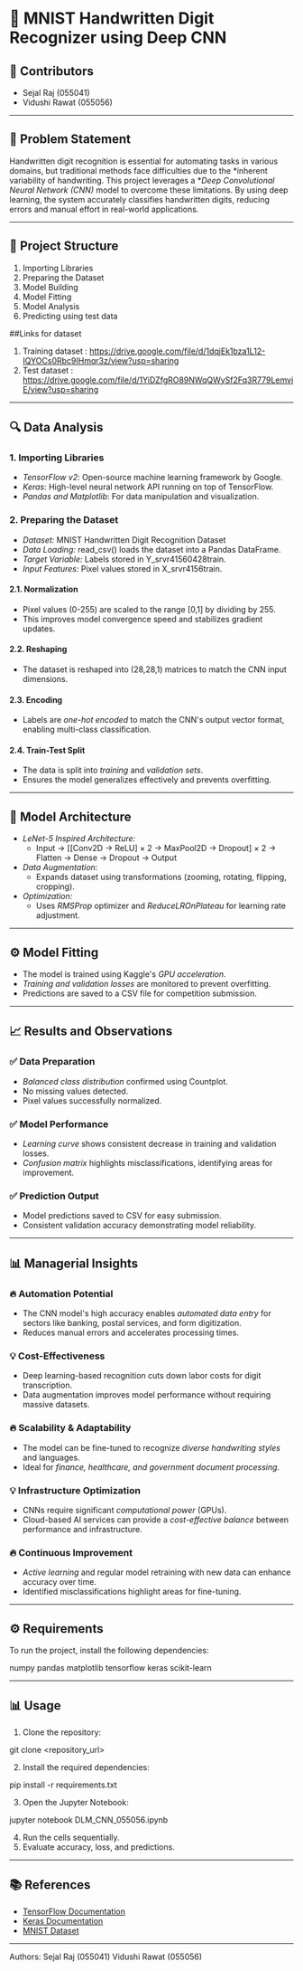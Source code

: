 # 🧠 MNIST Handwritten Digit Recognizer using Deep CNN

## 👥 Contributors
- Sejal Raj (055041)
- Vidushi Rawat (055056)

---

## 📌 Problem Statement
Handwritten digit recognition is essential for automating tasks in various domains, but traditional methods face difficulties due to the *inherent variability of handwriting. This project leverages a **Deep Convolutional Neural Network (CNN)* model to overcome these limitations. By using deep learning, the system accurately classifies handwritten digits, reducing errors and manual effort in real-world applications.

---

## 📁 Project Structure
1. Importing Libraries
2. Preparing the Dataset
3. Model Building
4. Model Fitting
5. Model Analysis
6. Predicting using test data

##Links for dataset
1. Training dataset : https://drive.google.com/file/d/1dqjEk1bza1L12-IQYOCs0Rbc9IHmqr3z/view?usp=sharing
2. Test dataset : https://drive.google.com/file/d/1YiDZfgRO89NWqQWySf2Fq3R779LemviE/view?usp=sharing

---

## 🔍 Data Analysis
### 1. Importing Libraries
- *TensorFlow v2*: Open-source machine learning framework by Google.
- *Keras*: High-level neural network API running on top of TensorFlow.
- *Pandas and Matplotlib*: For data manipulation and visualization.

### 2. Preparing the Dataset
- *Dataset:* MNIST Handwritten Digit Recognition Dataset
- *Data Loading:* read_csv() loads the dataset into a Pandas DataFrame.
- *Target Variable:* Labels stored in Y_srvr41560428train.
- *Input Features:* Pixel values stored in X_srvr4156train.

#### 2.1. Normalization
- Pixel values (0-255) are scaled to the range [0,1] by dividing by 255.
- This improves model convergence speed and stabilizes gradient updates.

#### 2.2. Reshaping
- The dataset is reshaped into (28,28,1) matrices to match the CNN input dimensions.

#### 2.3. Encoding
- Labels are *one-hot encoded* to match the CNN's output vector format, enabling multi-class classification.

#### 2.4. Train-Test Split
- The data is split into *training* and *validation sets*.
- Ensures the model generalizes effectively and prevents overfitting.

---

## 🚀 Model Architecture
- *LeNet-5 Inspired Architecture:*
  - Input → [[Conv2D → ReLU] × 2 → MaxPool2D → Dropout] × 2 → Flatten → Dense → Dropout → Output
- *Data Augmentation:*
  - Expands dataset using transformations (zooming, rotating, flipping, cropping).
- *Optimization:*
  - Uses *RMSProp* optimizer and *ReduceLROnPlateau* for learning rate adjustment.

---

## ⚙ Model Fitting
- The model is trained using Kaggle's *GPU acceleration*.
- *Training and validation losses* are monitored to prevent overfitting.
- Predictions are saved to a CSV file for competition submission.

---

## 📈 Results and Observations
### ✅ Data Preparation
- *Balanced class distribution* confirmed using Countplot.
- No missing values detected.
- Pixel values successfully normalized.

### ✅ Model Performance
- *Learning curve* shows consistent decrease in training and validation losses.
- *Confusion matrix* highlights misclassifications, identifying areas for improvement.

### ✅ Prediction Output
- Model predictions saved to CSV for easy submission.
- Consistent validation accuracy demonstrating model reliability.

---

## 📊 Managerial Insights
### 🔥 Automation Potential
- The CNN model's high accuracy enables *automated data entry* for sectors like banking, postal services, and form digitization.
- Reduces manual errors and accelerates processing times.

### 💡 Cost-Effectiveness
- Deep learning-based recognition cuts down labor costs for digit transcription.
- Data augmentation improves model performance without requiring massive datasets.

### 🔥 Scalability & Adaptability
- The model can be fine-tuned to recognize *diverse handwriting styles* and languages.
- Ideal for *finance, healthcare, and government document processing*.

### 💡 Infrastructure Optimization
- CNNs require significant *computational power* (GPUs).
- Cloud-based AI services can provide a *cost-effective balance* between performance and infrastructure.

### 🔥 Continuous Improvement
- *Active learning* and regular model retraining with new data can enhance accuracy over time.
- Identified misclassifications highlight areas for fine-tuning.

---

## ⚙ Requirements
To run the project, install the following dependencies:

numpy
pandas
matplotlib
tensorflow
keras
scikit-learn


---

## 📊 Usage
1. Clone the repository:

git clone <repository_url>

2. Install the required dependencies:

pip install -r requirements.txt

3. Open the Jupyter Notebook:

jupyter notebook DLM_CNN_055056.ipynb

4. Run the cells sequentially.
5. Evaluate accuracy, loss, and predictions.

---

## 📚 References
- [TensorFlow Documentation](https://www.tensorflow.org/api_docs)
- [Keras Documentation](https://keras.io)
- [MNIST Dataset](http://yann.lecun.com/exdb/mnist/)

---
Authors:
Sejal Raj (055041)
Vidushi Rawat (055056)
